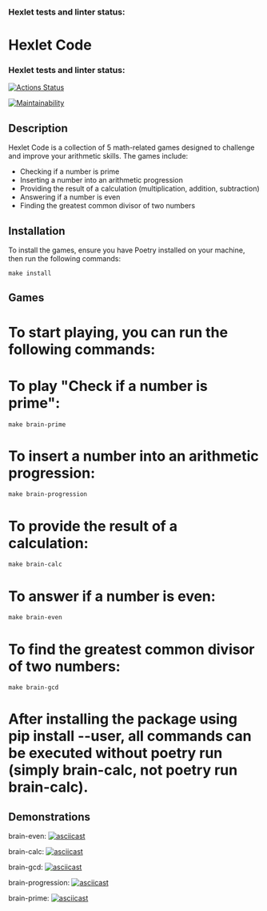 ### Hexlet tests and linter status:

# Hexlet Code

### Hexlet tests and linter status:
[![Actions Status](https://github.com/aranger95/python-project-49/actions/workflows/hexlet-check.yml/badge.svg)](https://github.com/aranger95/python-project-49/actions)

[![Maintainability](https://api.codeclimate.com/v1/badges/b3cbad7cefe23fb632f3/maintainability)](https://codeclimate.com/github/aranger95/python-project-49/maintainability)

## Description

Hexlet Code is a collection of 5 math-related games designed to challenge and improve your arithmetic skills. The games include:

- Checking if a number is prime
- Inserting a number into an arithmetic progression
- Providing the result of a calculation (multiplication, addition, subtraction)
- Answering if a number is even
- Finding the greatest common divisor of two numbers

## Installation

To install the games, ensure you have Poetry installed on your machine, then run the following commands:

```
make install
```

## Games
# To start playing, you can run the following commands:

# To play "Check if a number is prime":
```
make brain-prime
```
# To insert a number into an arithmetic progression:
```
make brain-progression
```
# To provide the result of a calculation:
```
make brain-calc
```
# To answer if a number is even:
```
make brain-even
```
# To find the greatest common divisor of two numbers:
```
make brain-gcd
```
# After installing the package using pip install --user, all commands can be executed without poetry run (simply brain-calc, not poetry run brain-calc).

## Demonstrations
brain-even:
[![asciicast](https://asciinema.org/a/dPiNTPZyZNBXiasm9bttZrMrQ.svg)](https://asciinema.org/a/dPiNTPZyZNBXiasm9bttZrMrQ)

brain-calc:
[![asciicast](https://asciinema.org/a/BNd3aToszafRBHWQ8zUrbv9YF.svg)](https://asciinema.org/a/BNd3aToszafRBHWQ8zUrbv9YF)

brain-gcd:
[![asciicast](https://asciinema.org/a/9VCPntKdHYGTeGJbEHefTL9hT.svg)](https://asciinema.org/a/9VCPntKdHYGTeGJbEHefTL9hT)

brain-progression:
[![asciicast](https://asciinema.org/a/WZmCYfcb39FL703wrtDg1xI8i.svg)](https://asciinema.org/a/WZmCYfcb39FL703wrtDg1xI8i)

brain-prime:
[![asciicast](https://asciinema.org/a/qMfOrGiXEolRDPDlC3N2ybuam.svg)](https://asciinema.org/a/qMfOrGiXEolRDPDlC3N2ybuam)
